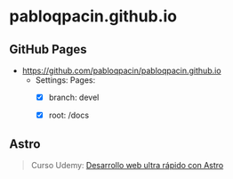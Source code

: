 # pabloqpacin.github.io



## GitHub Pages

<!-- 
- [HOW TO](https://pages.github.com/)
    - [x] nope, rather use astro ig - [Jekyll (static site generator)](https://jekyllrb.com/docs/)
    - [ ] CNAME
    - [ ] [GitHub Pages: 404, submodules, ...](https://docs.github.com/en/pages)
- use an actual webdev framework maybe?
    - [ ] htmx
    - [ ] next.js
    - [ ] re*ct
    - [x] astro
 -->


- https://github.com/pabloqpacin/pabloqpacin.github.io
  - Settings: Pages:
    - [x] branch: devel
    - [x] root: /docs


<!-- 
## devel

```bash
cd server
vagrant up && vagrant ssh

sudo -i
cd /opt/docs
python3 -m http.server
# EDIT STUFF
```

---

-->


## Astro

<!-- ```bash
npm run dev -- --host
``` -->

<!-- - [ ] https://jekyllrb.com/docs/posts/
- [ ] https://docs.astro.build/en/guides/deploy/github/ -->

> Curso Udemy: [Desarrollo web ultra rápido con Astro](https://www.udemy.com/course/desarrollo-web-ultra-rapido-con-astro/?couponCode=SKILLS4SALEB)

